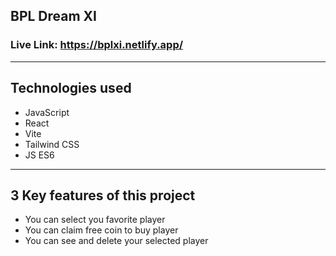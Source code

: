 
<h2>BPL Dream XI</h2>
<h3>Live Link: <a href="https://bplxi.netlify.app/">https://bplxi.netlify.app/</a></h3>
<hr>
<h2>Technologies used</h2>
<ul>
<li>JavaScript</li>
<li>React</li>
<li>Vite</li>
<li>Tailwind CSS</li>
<li>JS ES6</li>
</ul>
<hr>
<h2>3 Key features of this project</h2>
<ul>
    <li>You can select you favorite player</li>
    <li>You can claim free coin to buy player</li>
    <li>You can see and delete your selected player</li>
</ul>
